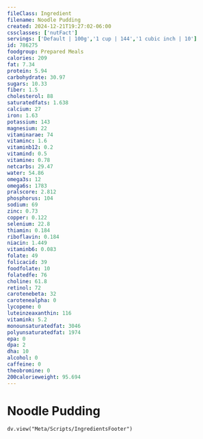 ```yaml
---
fileClass: Ingredient
filename: Noodle Pudding
created: 2024-12-21T19:27:02-06:00
cssclasses: ['nutFact']
servings: ['Default | 100g','1 cup | 144','1 cubic inch | 10']
id: 786275
foodgroup: Prepared Meals
calories: 209
fat: 7.34
protein: 5.94
carbohydrate: 30.97
sugars: 10.33
fiber: 1.5
cholesterol: 88
saturatedfats: 1.638
calcium: 27
iron: 1.63
potassium: 143
magnesium: 22
vitaminarae: 74
vitaminc: 1.6
vitaminb12: 0.2
vitamind: 0.5
vitamine: 0.78
netcarbs: 29.47
water: 54.86
omega3s: 12
omega6s: 1783
pralscore: 2.812
phosphorus: 104
sodium: 69
zinc: 0.73
copper: 0.122
selenium: 22.8
thiamin: 0.184
riboflavin: 0.184
niacin: 1.449
vitaminb6: 0.083
folate: 49
folicacid: 39
foodfolate: 10
folatedfe: 76
choline: 61.8
retinol: 72
carotenebeta: 32
carotenealpha: 0
lycopene: 0
luteinzeaxanthin: 116
vitamink: 5.2
monounsaturatedfat: 3046
polyunsaturatedfat: 1974
epa: 0
dpa: 2
dha: 10
alcohol: 0
caffeine: 0
theobromine: 0
200calorieweight: 95.694
---
```


# Noodle Pudding

```dataviewjs
dv.view("Meta/Scripts/IngredientsFooter")
```
